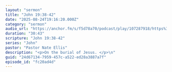 ```yaml
---
layout: "sermon"
title: "John 19:38-42"
date: "2025-08-24T19:16:20.000Z"
category: "sermon"
audio_url: "https://anchor.fm/s/f5d78a70/podcast/play/107287918/https%3A%2F%2Fd3ctxlq1ktw2nl.cloudfront.net%2Fstaging%2F2025-7-24%2F406204617-44100-2-52010b80b4242.m4a"
duration: "30:43"
scripture: "John 19:38-42"
series: "John"
pastor: "Pastor Nate Ellis"
description: "<p>On the burial of Jesus. </p>\n"
guid: "24d67134-7959-457c-a522-ed28a3887a7f"
episode_id: "fc20ad4d"
---
```


